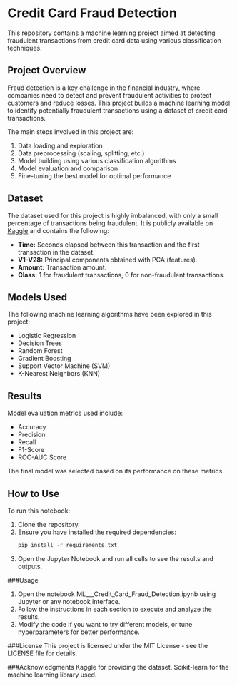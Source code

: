 # Credit Card Fraud Detection

This repository contains a machine learning project aimed at detecting fraudulent transactions from credit card data using various classification techniques.

## Project Overview

Fraud detection is a key challenge in the financial industry, where companies need to detect and prevent fraudulent activities to protect customers and reduce losses. This project builds a machine learning model to identify potentially fraudulent transactions using a dataset of credit card transactions.

The main steps involved in this project are:
1. Data loading and exploration
2. Data preprocessing (scaling, splitting, etc.)
3. Model building using various classification algorithms
4. Model evaluation and comparison
5. Fine-tuning the best model for optimal performance

## Dataset

The dataset used for this project is highly imbalanced, with only a small percentage of transactions being fraudulent. It is publicly available on [Kaggle](https://www.kaggle.com/mlg-ulb/creditcardfraud) and contains the following:
- **Time:** Seconds elapsed between this transaction and the first transaction in the dataset.
- **V1-V28:** Principal components obtained with PCA (features).
- **Amount:** Transaction amount.
- **Class:** 1 for fraudulent transactions, 0 for non-fraudulent transactions.

## Models Used

The following machine learning algorithms have been explored in this project:
- Logistic Regression
- Decision Trees
- Random Forest
- Gradient Boosting
- Support Vector Machine (SVM)
- K-Nearest Neighbors (KNN)

## Results

Model evaluation metrics used include:
- Accuracy
- Precision
- Recall
- F1-Score
- ROC-AUC Score

The final model was selected based on its performance on these metrics.

## How to Use

To run this notebook:
1. Clone the repository.
2. Ensure you have installed the required dependencies:
   ```bash
   pip install -r requirements.txt
3. Open the Jupyter Notebook and run all cells to see the results and outputs.

###Usage
1. Open the notebook ML___Credit_Card_Fraud_Detection.ipynb using Jupyter or any notebook interface.
2. Follow the instructions in each section to execute and analyze the results.
3. Modify the code if you want to try different models, or tune hyperparameters for better performance.


###License
This project is licensed under the MIT License - see the LICENSE file for details.

###Acknowledgments
Kaggle for providing the dataset.
Scikit-learn for the machine learning library used.